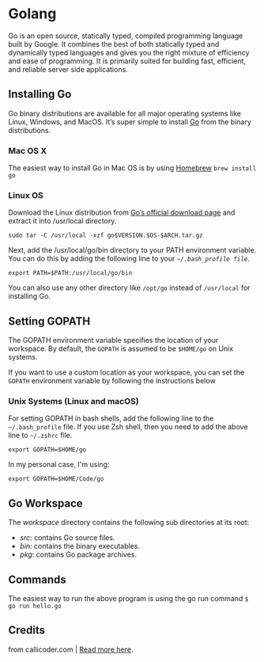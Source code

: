 # Golang

Go is an open source, statically typed, compiled programming language built by Google.
It combines the best of both statically typed and dynamically typed languages and gives you the right mixture of efficiency and ease of programming. It is primarily suited for building fast, efficient, and reliable server side applications.

## Installing Go
Go binary distributions are available for all major operating systems like Linux, Windows, and MacOS. It’s super simple to install [Go](https://golang.org) from the binary distributions. 

### Mac OS X
The easiest way to install Go in Mac OS is by using [Homebrew](https://brew.sh/)
```brew install go```

### Linux OS
Download the Linux distribution from [Go’s official download page](https://golang.org/dl/) and extract it into /usr/local directory.

```sudo tar -C /usr/local -xzf go$VERSION.$OS-$ARCH.tar.gz```

Next, add the /usr/local/go/bin directory to your PATH environment variable. You can do this by adding the following line to your _`~/.bash_profile file`_.

```export PATH=$PATH:/usr/local/go/bin```

You can also use any other directory like `/opt/go` instead of `/usr/local` for installing Go.

## Setting GOPATH
The GOPATH environment variable specifies the location of your workspace. By default, the `GOPATH` is assumed to be `$HOME/go` on Unix systems.

If you want to use a custom location as your workspace, you can set the `GOPATH` environment variable by following the instructions below

### Unix Systems (Linux and macOS)
For setting GOPATH in bash shells, add the following line to the `~/.bash_profile` file. If you use Zsh shell, then you need to add the above line to `~/.zshrc` file.

```export GOPATH=$HOME/go```

In my personal case, I'm using:

```export GOPATH=$HOME/Code/go```

## Go Workspace
The *workspace* directory contains the following sub directories at its root:

- *src*:  contains Go source files.
- *bin*:  contains the binary executables.
- *pkg*:  contains Go package archives.

## Commands
The easiest way to run the above program is using the go run command 
```$ go run hello.go```

## Credits

from callicoder.com | [Read more here](https://www.callicoder.com/golang-installation-setup-gopath-workspace/).